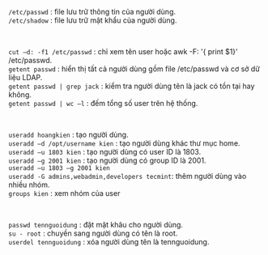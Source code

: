 ```/etc/passwd``` : file lưu trữ thông tin của người dùng. <br/> 
```/etc/shadow``` : file lưu trữ mật khẩu của người dùng. <br/>

<br/>

```cut –d: -f1 /etc/passwd``` : chỉ xem tên user hoặc   awk -F: '{ print $1}' /etc/passwd. <br/>
```getent passwd``` : hiển thị tất cả người dùng gồm file /etc/passwd và cơ sở dữ liệu LDAP. <br/>
```getent passwd | grep jack``` : kiểm tra người dùng tên là jack có tồn tại hay không. <br/>
```getent passwd | wc –l``` : đếm tổng số user trên hệ thống. 

<br/>

```useradd hoangkien``` : tạo người dùng. <br/>
```useradd –d /opt/username kien``` : tạo người dùng khác thư mục home. <br/>
```useradd –u 1803 kien``` : tạo người dùng có user ID là 1803. <br/>
```useradd –g 2001 kien``` : tạo người dùng có group ID là 2001. <br/>
```useradd –u 1803 –g 2001 kien```  <br/>
```useradd -G admins,webadmin,developers tecmint```: thêm người dùng vào nhiều nhóm. <br/>
```groups kien``` : xem nhóm của user 

<br/>

```passwd tennguoidung``` : đặt mật khâu cho người dùng. <br/>
```su - root``` : chuyền sang người dùng có tên là root. <br/>
```userdel tennguoidung``` : xóa người dùng tên là tennguoidung.

